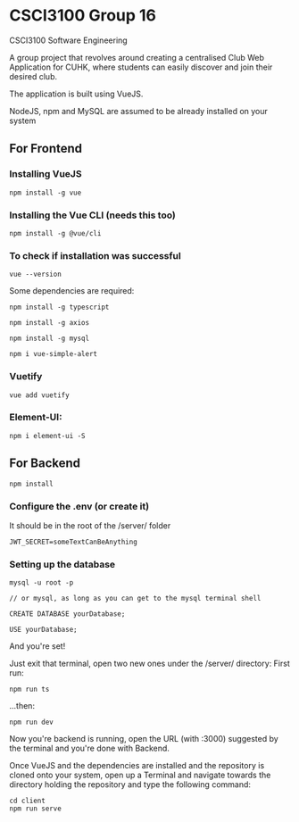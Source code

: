 # CSCI3100 Group 16
CSCI3100 Software Engineering 

A group project that revolves around creating a centralised Club Web Application for CUHK, where students can easily discover and join
their desired club. 

The application is built using VueJS. 

NodeJS, npm and MySQL are assumed to be already installed on your system
## For Frontend

### Installing VueJS
```
npm install -g vue
```

### Installing the Vue CLI (needs this too)
```
npm install -g @vue/cli
```

### To check if installation was successful
```
vue --version
```

Some dependencies are required:

```
npm install -g typescript
```

```
npm install -g axios
```

```
npm install -g mysql
```

```
npm i vue-simple-alert
```

### Vuetify
```
vue add vuetify
```

### Element-UI:
```
npm i element-ui -S
```

## For Backend

```
npm install
```

### Configure the .env (or create it)
It should be in the root of the /server/ folder
```
JWT_SECRET=someTextCanBeAnything
```
### Setting up the database
```
mysql -u root -p

// or mysql, as long as you can get to the mysql terminal shell

CREATE DATABASE yourDatabase;

USE yourDatabase;
```

And you're set! 

Just exit that terminal, open two new ones under the /server/ directory:
First run:
```
npm run ts
```
...then:
```
npm run dev
```
Now you're backend is running, open the URL (with :3000) suggested by the terminal and you're done with Backend.

Once VueJS and the dependencies are installed and the repository is cloned onto your system, open up a Terminal and navigate towards the directory
holding the repository and type the following command:

```
cd client
npm run serve
```

